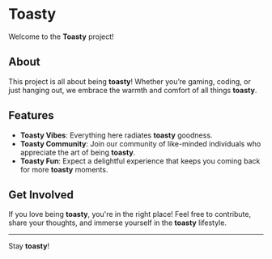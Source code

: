 # Toasty

Welcome to the **Toasty** project!

## About

This project is all about being **toasty**! Whether you’re gaming, coding, or just hanging out, we embrace the warmth and comfort of all things **toasty**.

## Features

- **Toasty Vibes**: Everything here radiates **toasty** goodness.
- **Toasty Community**: Join our community of like-minded individuals who appreciate the art of being **toasty**.
- **Toasty Fun**: Expect a delightful experience that keeps you coming back for more **toasty** moments.

## Get Involved

If you love being **toasty**, you're in the right place! Feel free to contribute, share your thoughts, and immerse yourself in the **toasty** lifestyle.

---

Stay **toasty**!
